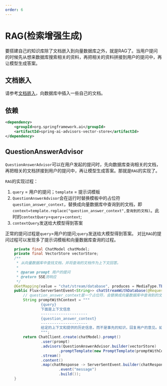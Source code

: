 ```yaml
---
order: 6
---
```

# RAG(检索增强生成)

要搭建自己的知识库除了文档嵌入到向量数据库之外，就是RAG了。当用户提问的时候先从想来数据库搜索相关的资料，再把相关的资料拼接到用户的提问中，再让模型生成答案。

## 文档嵌入

请参考[文档嵌入](./vector-database.md#文档嵌入)，向数据库中插入一些自己的文档。

## 依赖

```xml
<dependency>
    <groupId>org.springframework.ai</groupId>
    <artifactId>spring-ai-advisors-vector-store</artifactId>
</dependency>
```
## QuestionAnswerAdvisor

`QuestionAnswerAdvisor`可以在用户发起的提问时，先向数据库查询相关的文档，再把相关的文档拼接到用户的提问中，再让模型生成答案。那就是`RAG`的实现了。

`RAG`的实现过程：

1. `query` = 用户的提问；`template` = 提示词模板
2. `QuestionAnswerAdvisor`会在运行时替换模板中的占位符`question_answer_context`，替换成向量数据库中查询到的文档，即`context=template.replace("question_answer_context",查询到的文档)`。此时的`contextQuery`=`query`+`context`;
3. `contextQuery`发送给大模型得到答案

正常的提问过程是`query`=用户的提问;`query`发送给大模型得到答案。
对比`RAG`的提问过程可以发现多了提示词模板和向量数据库查询的过程。

```java
    private final ChatModel chatModel;
    private final VectorStore vectorStore;
    /**
     * 从向量数据库中查找文档，并将查询的文档作为上下文回答。
     *
     * @param prompt 用户的提问
     * @return SSE流响应
     */
    @GetMapping(value = "chat/stream/database", produces = MediaType.TEXT_EVENT_STREAM_VALUE)
    public Flux<ServerSentEvent<String>> chatStreamWithDatabase(@RequestParam String prompt) {
        // question_answer_context是一个占位符，会替换成向量数据库中查询到的文档。QuestionAnswerAdvisor会替换。
        String promptWithContext = """
                {query}
                下面是上下文信息
                ---------------------
                {question_answer_context}
                ---------------------
                给定的上下文和提供的历史信息，而不是事先的知识，回复用户的意见。如果答案不在上下文中，告诉用户你不能回答这个问题。
                """;
        return ChatClient.create(chatModel).prompt()
                .user(prompt)
                .advisors(QuestionAnswerAdvisor.builder(vectorStore)
                        .promptTemplate(new PromptTemplate(promptWithContext)).build())
                .stream()
                .content()
                .map(chatResponse -> ServerSentEvent.builder(chatResponse)
                        .event("message")
                        .build());
    }

```
